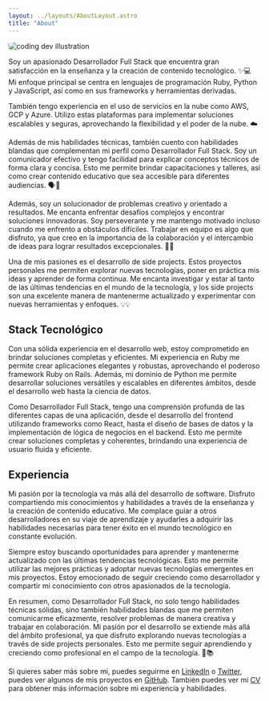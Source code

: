 ```yaml
---
layout: ../layouts/AboutLayout.astro
title: "About"
---
```


<div>
  <img src="/assets/image-about.jpg" class="sm:w-1/2 mx-auto" alt="coding dev illustration" style="border-radius: 20%;">
</div>

Soy un apasionado Desarrollador Full Stack que encuentra gran satisfacción en la enseñanza y la creación de contenido tecnológico. ✨💻 Mi enfoque principal se centra en lenguajes de programación Ruby, Python y JavaScript, así como en sus frameworks y herramientas derivadas.

También tengo experiencia en el uso de servicios en la nube como AWS, GCP y Azure. Utilizo estas plataformas para implementar soluciones escalables y seguras, aprovechando la flexibilidad y el poder de la nube. ☁️

Además de mis habilidades técnicas, también cuento con habilidades blandas que complementan mi perfil como Desarrollador Full Stack. Soy un comunicador efectivo y tengo facilidad para explicar conceptos técnicos de forma clara y concisa. Esto me permite brindar capacitaciones y talleres, así como crear contenido educativo que sea accesible para diferentes audiencias. 🗣️💬

Además, soy un solucionador de problemas creativo y orientado a resultados. Me encanta enfrentar desafíos complejos y encontrar soluciones innovadoras. Soy perseverante y me mantengo motivado incluso cuando me enfrento a obstáculos difíciles. Trabajar en equipo es algo que disfruto, ya que creo en la importancia de la colaboración y el intercambio de ideas para lograr resultados excepcionales. 🚀🤝

Una de mis pasiones es el desarrollo de side projects. Estos proyectos personales me permiten explorar nuevas tecnologías, poner en práctica mis ideas y aprender de forma continua. Me encanta investigar y estar al tanto de las últimas tendencias en el mundo de la tecnología, y los side projects son una excelente manera de mantenerme actualizado y experimentar con nuevas herramientas y enfoques. 💡💡

## Stack Tecnológico

Con una sólida experiencia en el desarrollo web, estoy comprometido en brindar soluciones completas y eficientes. Mi experiencia en Ruby me permite crear aplicaciones elegantes y robustas, aprovechando el poderoso framework Ruby on Rails. Además, mi dominio de Python me permite desarrollar soluciones versátiles y escalables en diferentes ámbitos, desde el desarrollo web hasta la ciencia de datos.

Como Desarrollador Full Stack, tengo una comprensión profunda de las diferentes capas de una aplicación, desde el desarrollo del frontend utilizando frameworks como React, hasta el diseño de bases de datos y la implementación de lógica de negocios en el backend. Esto me permite crear soluciones completas y coherentes, brindando una experiencia de usuario fluida y eficiente.

## Experiencia

Mi pasión por la tecnología va más allá del desarrollo de software. Disfruto compartiendo mis conocimientos y habilidades a través de la enseñanza y la creación de contenido educativo. Me complace guiar a otros desarrolladores en su viaje de aprendizaje y ayudarles a adquirir las habilidades necesarias para tener éxito en el mundo tecnológico en constante evolución.

Siempre estoy buscando oportunidades para aprender y mantenerme actualizado con las últimas tendencias tecnológicas. Esto me permite utilizar las mejores prácticas y adoptar nuevas tecnologías emergentes en mis proyectos. Estoy emocionado de seguir creciendo como desarrollador y compartir mi conocimiento con otros apasionados de la tecnología.

En resumen, como Desarrollador Full Stack, no solo tengo habilidades técnicas sólidas, sino también habilidades blandas que me permiten comunicarme eficazmente, resolver problemas de manera creativa y trabajar en colaboración. Mi pasión por el desarrollo se extiende más allá del ámbito profesional, ya que disfruto explorando nuevas tecnologías a través de side projects personales. Esto me permite seguir aprendiendo y creciendo como profesional en el campo de la tecnología. 🌟📚

Si quieres saber más sobre mi, puedes seguirme en [LinkedIn](https://www.linkedin.com/in/brayandiazc) o [Twitter](https://twitter.com/brayandiazc), puedes ver algunos de mis proyectos en [GitHub](https://github.com/brayandiazc). También puedes ver mi [CV](/assets/BrayanDiazC-Curriculum-es.pdf) para obtener más información sobre mi experiencia y habilidades.
